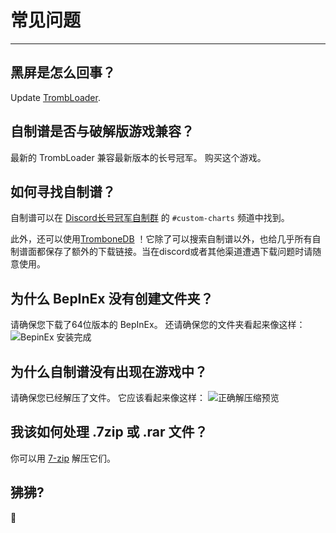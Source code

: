 # 常见问题
---

## 黑屏是怎么回事？

Update [TrombLoader](https://thunderstore.io/c/trombone-champ/p/TromboneChamps/TrombLoader/).

## 自制谱是否与破解版游戏兼容？

最新的 TrombLoader 兼容最新版本的长号冠军。 购买这个游戏。

## 如何寻找自制谱？

自制谱可以在 [Discord长号冠军自制群](https://discord.gg/KVzKRsbetJ) 的 `#custom-charts` 频道中找到。

此外，还可以使用[TromboneDB](https://tc-mods.github.io/TromboneDB/) ！它除了可以搜索自制谱以外，也给几乎所有自制谱面都保存了额外的下载链接。当在discord或者其他渠道遭遇下载问题时请随意使用。

## 为什么 BepInEx 没有创建文件夹？

请确保您下载了64位版本的 BepInEx。 还请确保您的文件夹看起来像这样： ![BepinEx 安装完成](../docs/files/finishedbepinex.png)

## 为什么自制谱没有出现在游戏中？

请确保您已经解压了文件。 它应该看起来像这样： ![正确解压缩预览](../docs/files/customsongcorrect.png)

## 我该如何处理 .7zip 或 .rar 文件？

你可以用 [7-zip](https://www.7-zip.org/download.html) 解压它们。

## 狒狒?

🐒
